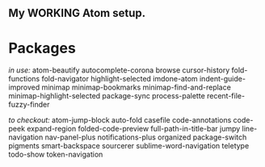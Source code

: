 ## My WORKING Atom setup.

# Packages
*in use:*
    atom-beautify
    autocomplete-corona
    browse
    cursor-history
    fold-functions
    fold-navigator
    highlight-selected
    imdone-atom
    indent-guide-improved
    minimap
    minimap-bookmarks
    minimap-find-and-replace
    minimap-highlight-selected
    package-sync
    process-palette
    recent-file-fuzzy-finder

*to checkout:*
    atom-jump-block
    auto-fold
    casefile
    code-annotations
    code-peek
    expand-region
    folded-code-preview
    full-path-in-title-bar
    jumpy
    line-navigation
    nav-panel-plus
    notifications-plus
    organized
    package-switch
    pigments
    smart-backspace
    sourcerer
    sublime-word-navigation
    teletype
    todo-show
    token-navigation
